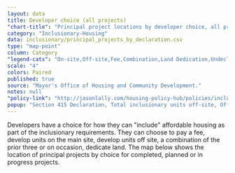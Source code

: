 ```yaml
---
layout: data
title: Developer choice (all projects)
"chart-title": "Principal project locations by developer choice, all projects"
category: "Inclusionary-Housing"
data: inclusionary/principal_projects_by_declaration.csv
type: "map-point"
column: Category
"legend-cats": "On-site,Off-site,Fee,Combination,Land Dedication,Undeclared"
scale: "4"
colors: Paired
published: true
source: "Mayor's Office of Housing and Community Development."
notes: null
"policy-link": "http://jasonlally.com/housing-policy-hub/policies/inclusionary-housing/"
popup: "Section 415 Declaration, Total inclusionary units off-site, Off-site address, Total inclusionary units at this location, Tenure, Entitlement year, Building completion year"
---
```


Developers have a choice for how they can "include" affordable housing as part of the inclusionary requirements. They can choose to pay a fee, develop units on the main site, develop units off site, a combination of the prior three or on occasion, dedicate land. The map below shows the location of principal projects by choice for completed, planned or in progress projects.